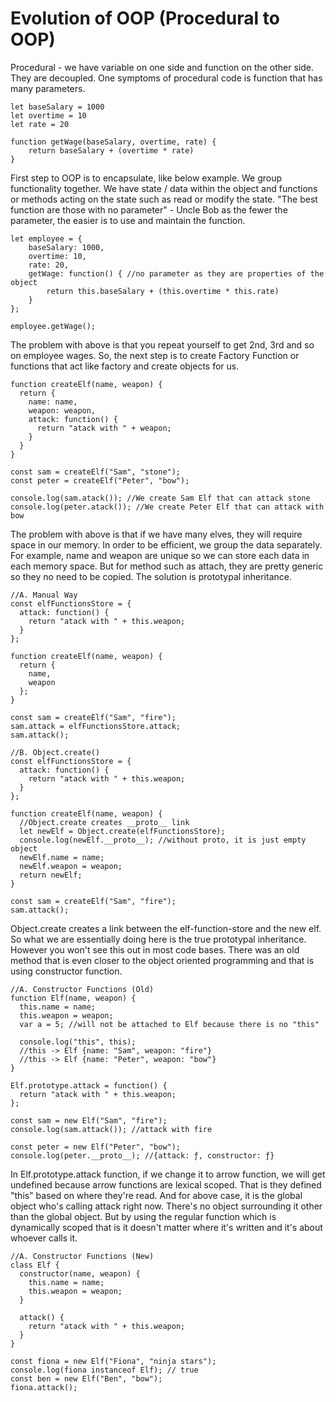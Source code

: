 # Evolution of OOP \(Procedural to OOP\)

Procedural - we have variable on one side and function on the other side. They are decoupled. One symptoms of procedural code is function that has many parameters.

```
let baseSalary = 1000
let overtime = 10
let rate = 20

function getWage(baseSalary, overtime, rate) {
    return baseSalary + (overtime * rate)
}
```

First step to OOP is to encapsulate, like below example. We group functionality together. We have state / data within the object and functions or methods acting on the state such as read or modify the state. "The best function are those with no parameter" - Uncle Bob as the fewer the parameter, the easier is to use and maintain the function. 

```
let employee = {
    baseSalary: 1000,
    overtime: 10,
    rate: 20,
    getWage: function() { //no parameter as they are properties of the object
        return this.baseSalary + (this.overtime * this.rate)
    }
};

employee.getWage();
```

The problem with above is that you repeat yourself to get 2nd, 3rd and so on employee wages. So, the next step is to create Factory Function or functions that act like factory and create objects for us.

```
function createElf(name, weapon) {
  return {
    name: name,
    weapon: weapon,
    attack: function() {
      return "atack with " + weapon;
    }
  }
}

const sam = createElf("Sam", "stone");
const peter = createElf("Peter", "bow");

console.log(sam.atack()); //We create Sam Elf that can attack stone
console.log(peter.atack()); //We create Peter Elf that can attack with bow
```

The problem with above is that if we have many elves, they will require space in our memory. In order to be efficient, we group the data separately. For example, name and weapon are unique so we can store each data in each memory space. But for method such as attach, they are pretty generic so they no need to be copied. The solution is prototypal inheritance.

```
//A. Manual Way
const elfFunctionsStore = {
  attack: function() {
    return "atack with " + this.weapon;
  }
};

function createElf(name, weapon) {
  return {
    name,
    weapon
  };
}

const sam = createElf("Sam", "fire");
sam.attack = elfFunctionsStore.attack;
sam.attack();

//B. Object.create()
const elfFunctionsStore = {
  attack: function() {
    return "atack with " + this.weapon;
  }
};

function createElf(name, weapon) {
  //Object.create creates __proto__ link
  let newElf = Object.create(elfFunctionsStore);
  console.log(newElf.__proto__); //without proto, it is just empty object
  newElf.name = name;
  newElf.weapon = weapon;
  return newElf;
}

const sam = createElf("Sam", "fire");
sam.attack();
```

Object.create creates a link between the elf-function-store and the new elf. So what we are essentially doing here is the true prototypal inheritance. However you won't see this out in most code bases. There was an old method that is even closer to the object oriented programming and that is using constructor function.

```
//A. Constructor Functions (Old)
function Elf(name, weapon) {
  this.name = name;
  this.weapon = weapon;
  var a = 5; //will not be attached to Elf because there is no "this"
  
  console.log("this", this);
  //this -> Elf {name: "Sam", weapon: "fire"}
  //this -> Elf {name: "Peter", weapon: "bow"}
}

Elf.prototype.attack = function() {
  return "atack with " + this.weapon;
};

const sam = new Elf("Sam", "fire");
console.log(sam.attack()); //attack with fire

const peter = new Elf("Peter", "bow");
console.log(peter.__proto__); //{attack: ƒ, constructor: ƒ}
```

In Elf.prototype.attack function, if we change it to arrow function, we will get undefined because arrow functions are lexical scoped. That is they defined "this" based on where they're read. And for above case, it is the global object who's calling attack right now. There's no object surrounding it other than the global object. But by using the regular function which is dynamically scoped that is it doesn't matter where it's written and it's about whoever calls it.

```
//A. Constructor Functions (New)
class Elf {
  constructor(name, weapon) {
    this.name = name;
    this.weapon = weapon;
  }
  
  attack() {
    return "atack with " + this.weapon;
  }
}

const fiona = new Elf("Fiona", "ninja stars");
console.log(fiona instanceof Elf); // true
const ben = new Elf("Ben", "bow");
fiona.attack();

```

